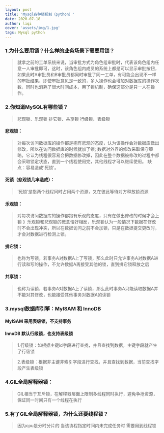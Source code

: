 ```yaml
---
layout: post
title: 'Mysql各种锁机制（python）'
date: 2020-07-18
author: liqi
cover: 'assets/img/1.jpg'
tags: Mysql python
---
```


### 1.为什么要用锁？什么样的业务场景下需要用锁？

>就拿之前的工单系统来说，当审批方式为角色组审批时，代表该角色组内任意一人审批即可，这时，该角色组内成员的系统上都是可以显示审批按钮，如果此时A审批员和B审批员都同时审批了同一工单，有可能会出现不一样的审批结果，即使审批意见是一致的，多人操作也会增加对数据库的操作次数，同时也消耗了很大时间成本，用了锁机制，确保这部分是只一人在操作。

 

### 2.你知道MySQL有哪些锁？

>悲观锁、乐观锁            排它锁、共享锁                 行级锁、表级锁

 
#### 悲观锁：
>对每次访问数据库的操作都是抱有悲观的态度，认为该操作会对数据库做出修改，所以在访问数据库的时候就加了锁; 
>数据对外界的修改采取保守策略，它认为线程很容易会把数据修改掉，因此在整个数据被修改的过程中都会采取锁定状态，直到一个线程使用完，其他线程才可以继续使用。
>缺点：容易造成'死锁'。

#### 死锁（悲观锁几率造成）：
>‘死锁’是指两个线程同时占用两个资源，又在彼此等待对方释放锁资源 

#### 乐观锁：
>对每次访问数据库的操作都抱有乐观的态度，只有在做出修改的时候才会上锁
》乐观锁和悲观锁的概念恰好相反，乐观锁认为一般情况下数据在修改时不会出现冲突，所以在数据访问之前不会加锁，只是在数据提交更改时，才会对数据进行检测上锁。

 

#### 排它锁：
>也称为写锁，若事务A对数据A上了写锁，那么此时只允许事务A对数据A进行读和写的操作，不允许数据A再接受其他的锁，直到排它锁释放之后

#### 共享锁：
>也称为读锁，若事务A对数据A上了读锁，那么此时事务A只能读取数据A并不能对其修改，也能接受其他事务对数据A的读锁

 

 

### 3.mysql数据库引擎：MyISAM 和 InnoDB

#### MyISAM 采用表级锁，不支持事务

#### InnoDB 默认行级锁，也支持表级锁

>1.行级锁：如根据主键id字段进行查找，并且查找到数据，主键字段就产生了行级锁

>2.表级锁：根据非主键非索引字段进行查找，并且查找到数据，当前查找字段产生表级锁

 

### 4.GIL全局解释器锁：
>GIL相当于互斥锁，在解释器层面上限制多线程同时执行，避免争抢资源，保证同一时间只有一个线程在执行

 
### 5.有了GIL全局解释器锁，为什么还要线程锁？

>因为cpu是分时分片的  当该协程指定时间内未完成任务时 需要用到线程锁 
